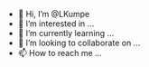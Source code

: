 - 👋 Hi, I’m @LKumpe
- 👀 I’m interested in ...
- 🌱 I’m currently learning ...
- 💞️ I’m looking to collaborate on ...
- 📫 How to reach me ...

<!---
LKumpe/LKumpe is a ✨ special ✨ repository because its `README.md` (this file) appears on your GitHub profile.
You can click the Preview link to take a look at your changes.
--->
